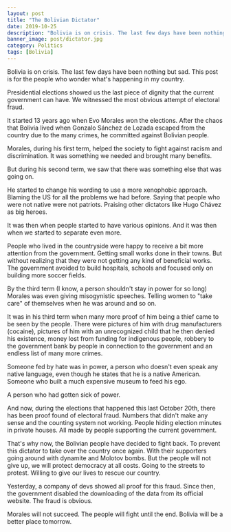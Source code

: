 ```yaml
---
layout: post
title: "The Bolivian Dictator"
date: 2019-10-25
description: "Bolivia is on crisis. The last few days have been nothing but sad. This post is for the people who wonder what's happening in my co..."
banner_image: post/dictator.jpg
category: Politics
tags: [Bolivia]
---
```


Bolivia is on crisis. The last few days have been nothing but sad. This post is for the people who wonder what's happening in my country.

Presidential elections showed us the last piece of dignity that the current government can have. We witnessed the most obvious attempt of electoral fraud.

lt started 13 years ago when Evo Morales won the elections. After the chaos that Bolivia lived when Gonzalo Sánchez de Lozada escaped from the country due to the many crimes, he committed against Bolivian people. 

Morales, during his first term, helped the society to fight against racism and discrimination. It was something we needed and brought many benefits.

But during his second term, we saw that there was something else that was going on.

He started to change his wording to use a more xenophobic approach. Blaming the US for all the problems we had before. Saying that people who were not native were not patriots. Praising other dictators like Hugo Chávez as big heroes.

It was then when people started to have various opinions. And it was then when we started to separate even more.

People who lived in the countryside were happy to receive a bit more attention from the government. Getting small works done in their towns. But without realizing that they were not getting any kind of beneficial works. The government avoided to build hospitals, schools and focused only on building more soccer fields. 

By the third term (I know, a person shouldn't stay in power for so long) Morales was even giving misogynistic speeches. Telling women to "take care" of themselves when he was around and so on.

It was in his third term when many more proof of him being a thief came to be seen by the people. There were pictures of him with drug manufacturers (cocaine), pictures of him with an unrecognized child that he then denied his existence, money lost from funding for indigenous people, robbery to the government bank by people in connection to the government and an endless list of many more crimes. 

Someone fed by hate was in power, a person who doesn't even speak any native language, even though he states that he is a native American. Someone who built a much expensive museum to feed his ego.

A person who had gotten sick of power.

And now, during the elections that happened this last October 20th, there has been proof found of electoral fraud. Numbers that didn't make any sense and the counting system not working. People hiding election minutes in private houses. All made by people supporting the current government.

That's why now, the Bolivian people have decided to fight back. To prevent this dictator to take over the country once again. With their supporters going around with dynamite and Molotov bombs. But the people will not give up, we will protect democracy at all costs. Going to the streets to protest. Willing to give our lives to rescue our country. 

Yesterday, a company of devs showed all proof for this fraud. Since then, the government disabled the downloading of the data from its official website. The fraud is obvious.

Morales will not succeed. The people will fight until the end. Bolivia will be a better place tomorrow.
